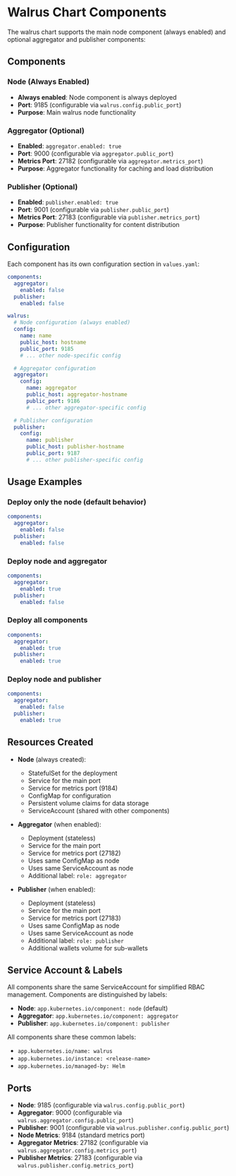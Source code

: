 # Walrus Chart Components

The walrus chart supports the main node component (always enabled) and optional aggregator and publisher components:

## Components

### Node (Always Enabled)
- **Always enabled**: Node component is always deployed
- **Port**: 9185 (configurable via `walrus.config.public_port`)
- **Purpose**: Main walrus node functionality

### Aggregator (Optional)
- **Enabled**: `aggregator.enabled: true`
- **Port**: 9000 (configurable via `aggregator.public_port`)
- **Metrics Port**: 27182 (configurable via `aggregator.metrics_port`)
- **Purpose**: Aggregator functionality for caching and load distribution

### Publisher (Optional)
- **Enabled**: `publisher.enabled: true`
- **Port**: 9001 (configurable via `publisher.public_port`)
- **Metrics Port**: 27183 (configurable via `publisher.metrics_port`)
- **Purpose**: Publisher functionality for content distribution

## Configuration

Each component has its own configuration section in `values.yaml`:

```yaml
components:
  aggregator:
    enabled: false
  publisher:
    enabled: false

walrus:
  # Node configuration (always enabled)
  config:
    name: name
    public_host: hostname
    public_port: 9185
    # ... other node-specific config

  # Aggregator configuration
  aggregator:
    config:
      name: aggregator
      public_host: aggregator-hostname
      public_port: 9186
      # ... other aggregator-specific config

  # Publisher configuration
  publisher:
    config:
      name: publisher
      public_host: publisher-hostname
      public_port: 9187
      # ... other publisher-specific config
```

## Usage Examples

### Deploy only the node (default behavior)
```yaml
components:
  aggregator:
    enabled: false
  publisher:
    enabled: false
```

### Deploy node and aggregator
```yaml
components:
  aggregator:
    enabled: true
  publisher:
    enabled: false
```

### Deploy all components
```yaml
components:
  aggregator:
    enabled: true
  publisher:
    enabled: true
```

### Deploy node and publisher
```yaml
components:
  aggregator:
    enabled: false
  publisher:
    enabled: true
```

## Resources Created

- **Node** (always created):
  - StatefulSet for the deployment
  - Service for the main port
  - Service for metrics port (9184)
  - ConfigMap for configuration
  - Persistent volume claims for data storage
  - ServiceAccount (shared with other components)

- **Aggregator** (when enabled):
  - Deployment (stateless)
  - Service for the main port
  - Service for metrics port (27182)
  - Uses same ConfigMap as node
  - Uses same ServiceAccount as node
  - Additional label: `role: aggregator`

- **Publisher** (when enabled):
  - Deployment (stateless)
  - Service for the main port
  - Service for metrics port (27183)
  - Uses same ConfigMap as node
  - Uses same ServiceAccount as node
  - Additional label: `role: publisher`
  - Additional wallets volume for sub-wallets

## Service Account & Labels

All components share the same ServiceAccount for simplified RBAC management. Components are distinguished by labels:

- **Node**: `app.kubernetes.io/component: node` (default)
- **Aggregator**: `app.kubernetes.io/component: aggregator`
- **Publisher**: `app.kubernetes.io/component: publisher`

All components share these common labels:
- `app.kubernetes.io/name: walrus`
- `app.kubernetes.io/instance: <release-name>`
- `app.kubernetes.io/managed-by: Helm`

## Ports

- **Node**: 9185 (configurable via `walrus.config.public_port`)
- **Aggregator**: 9000 (configurable via `walrus.aggregator.config.public_port`)
- **Publisher**: 9001 (configurable via `walrus.publisher.config.public_port`)
- **Node Metrics**: 9184 (standard metrics port)
- **Aggregator Metrics**: 27182 (configurable via `walrus.aggregator.config.metrics_port`)
- **Publisher Metrics**: 27183 (configurable via `walrus.publisher.config.metrics_port`)
